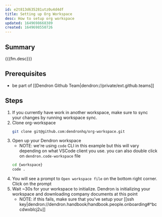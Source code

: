 ```yaml
---
id: e2t813d635281utz0u4d4df
title: Setting up Org Workspace
desc: How to setup org workspace
updated: 1649698668389
created: 1649698550726
---
```


## Summary
{{{fm.desc}}}

## Prerequisites
- be part of [[Dendron Github Team|dendron://private/ext.github.teams]]

## Steps
1. If you currently have work in another workspace, make sure to sync your changes by running workspace sync.
1. Clone org-workspace
    ```sh
    git clone git@github.com:dendronhq/org-workspace.git
    ```
1. Open up your Dendron workspace
    - NOTE: we're using `code` CLI in this example but this will vary depending on what VSCode client you use. you can also double click on `dendron.code-workspace` file 
    ```sh
    cd {workspace}
    code .
    ```
1. You will see a prompt to `Open workspace file` on the bottom right corner. Click on the prompt
1. Wait ~30s for your workspace to initialize. Dendron is initializing your workspace and downloading company documents at this point
    - NOTE: if this fails, make sure that you've setup your [[ssh key|dendron://dendron.handbook/handbook.people.onboarding#^bccdwxblcj2u]]
